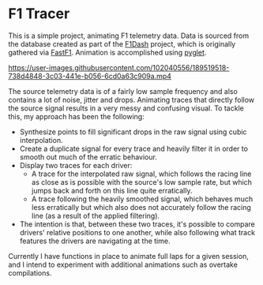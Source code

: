 # F1 Tracer

This is a simple project, animating F1 telemetry data. Data is sourced from the database created as part of the [F1Dash](https://github.com/FraserTarbet/F1Dash) project, which is originally gathered via [FastF1](https://github.com/theOehrly/Fast-F1). Animation is accomplished using [pyglet](https://pyglet.readthedocs.io/en/latest/index.html).

https://user-images.githubusercontent.com/102040556/189519518-738d4848-3c03-441e-b056-6cd0a63c909a.mp4

The source telemetry data is of a fairly low sample frequency and also contains a lot of noise, jitter and drops. Animating traces that directly follow the source signal results in a very messy and confusing visual. To tackle this, my approach has been the following:
- Synthesize points to fill significant drops in the raw signal using cubic interpolation.
- Create a duplicate signal for every trace and heavily filter it in order to smooth out much of the erratic behaviour.
- Display two traces for each driver:
    - A trace for the interpolated raw signal, which follows the racing line as close as is possible with the source's low sample rate, but which jumps back and forth on this line quite erratically.
    - A trace following the heavily smoothed signal, which behaves much less erratically but which also does not accurately follow the racing line (as a result of the applied filtering).
- The intention is that, between these two traces, it's possible to compare drivers' relative positions to one another, while also following what track features the drivers are navigating at the time.

Currently I have functions in place to animate full laps for a given session, and I intend to experiment with additional animations such as overtake compilations.
